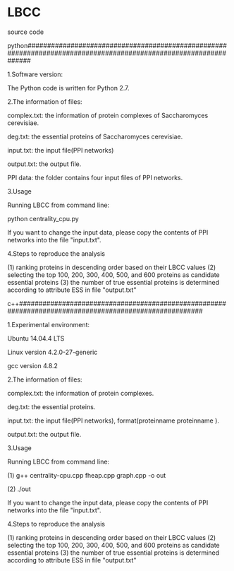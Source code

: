# LBCC
source code

python#################################################################################################################

1.Software version:

The Python code is written for Python 2.7.

2.The information of files:

complex.txt: the information of protein complexes of Saccharomyces cerevisiae.

deg.txt: the essential proteins of Saccharomyces cerevisiae.

input.txt: the input file(PPI networks)

output.txt: the output file. 

PPI data: the folder contains four input files of PPI networks. 

3.Usage

Running LBCC from command line:

python centrality_cpu.py

If you want to change the input data, please copy the contents of PPI networks into the file "input.txt".

4.Steps to reproduce the analysis

(1) ranking proteins in descending order based on their LBCC values 
(2) selecting the top 100, 200, 300, 400, 500, and 600 proteins as candidate essential proteins
(3) the number of true essential proteins is determined according to attribute ESS in file "output.txt"


c++#######################################################################################################

1.Experimental environment:

Ubuntu 14.04.4 LTS

Linux version 4.2.0-27-generic

gcc version 4.8.2


2.The information of files:

complex.txt: the information of protein complexes.

deg.txt: the essential proteins.

input.txt: the input file(PPI networks), format(proteinname	proteinname	).

output.txt: the output file. 


3.Usage

Running LBCC from command line:

(1) g++ centrality-cpu.cpp fheap.cpp graph.cpp -o out

(2) ./out

If you want to change the input data, please copy the contents of PPI networks into the file "input.txt".

4.Steps to reproduce the analysis

(1) ranking proteins in descending order based on their LBCC values 
(2) selecting the top 100, 200, 300, 400, 500, and 600 proteins as candidate essential proteins
(3) the number of true essential proteins is determined according to attribute ESS in file "output.txt"

